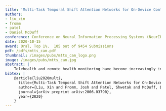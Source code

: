 ```yaml
---
title: 'Multi-Task Temporal Shift Attention Networks for On-Device Contactless Vitals Measurement'
authors:
- liu_xin
- fromm
- patel
- Daniel McDuff
conference: Conference on Neural Information Processing Systems (NeurIPS 2020)
date: 2020-10-15
award: Oral, Top 1%,  105 out of 9454 Submissions
pdf: /pdfs/mtts_can.pdf
thumbnail: /images/pubs/mtts_can_logo.png
image: /images/pubs/mtts_can.jpg
abstract: |
    Telehealth and remote health monitoring have become increasingly important during the SARS-CoV-2 pandemic and it is widely expected that this will have a lasting impact on healthcare practices. These tools can help reduce the risk of exposing patients and medical staff to infection, make healthcare services more accessible, and allow providers to see more patients. However, objective measurement of vital signs is challenging without direct contact with a patient. We present a video-based and on-device optical cardiopulmonary vital sign measurement approach. It leverages a novel multi-task temporal shift convolutional attention network (MTTS-CAN) and enables real-time cardiovascular and respiratory measurements on mobile platforms. We evaluate our system on an ARM CPU and achieve state-of-the-art accuracy while running at over 150 frames per second which enables real-time applications. Systematic experimentation on large benchmark datasets reveals that our approach leads to substantial (20%-50%) reductions in error and generalizes well across datasets.
bibtex: |
    @article{liu2020multi,
      title={Multi-Task Temporal Shift Attention Networks for On-Device Contactless Vitals Measurement},
      author={Liu, Xin and Fromm, Josh and Patel, Shwetak and McDuff, Daniel},
      journal={arXiv preprint arXiv:2006.03790},
      year={2020}
    }
---
```

